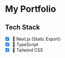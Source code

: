 # My Portfolio

## Tech Stack

- [x] 🍇 Next.js (Static Export)
- [x] 🍒 TypeScript
- [x] 🍑 Tailwind CSS
